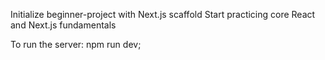 Initialize beginner-project with Next.js scaffold
Start practicing core React and Next.js fundamentals

To run the server:  npm run dev;
